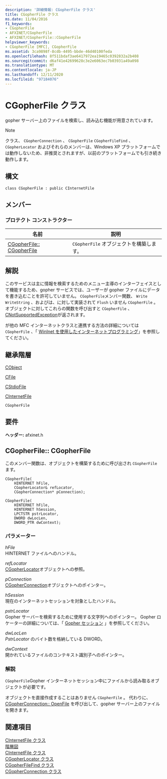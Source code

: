 ```yaml
---
description: '詳細情報: CGopherFile クラス'
title: CGopherFile クラス
ms.date: 11/04/2016
f1_keywords:
- CGopherFile
- AFXINET/CGopherFile
- AFXINET/CGopherFile::CGopherFile
helpviewer_keywords:
- CGopherFile [MFC], CGopherFile
ms.assetid: 3ca9898f-8cdb-4495-bbde-46d40100feda
ms.openlocfilehash: 8f511bdaf3ae6417972ea19465c0392832a2b408
ms.sourcegitcommit: d6af41e42699628c3e2e6063ec7b03931a49a098
ms.translationtype: MT
ms.contentlocale: ja-JP
ms.lasthandoff: 12/11/2020
ms.locfileid: "97184076"
---
```

# <a name="cgopherfile-class"></a>CGopherFile クラス

gopher サーバー上のファイルを検索し、読み込む機能が用意されています。

> [!NOTE]
> クラス、 `CGopherConnection` 、 `CGopherFile` `CGopherFileFind` 、 `CGopherLocator` およびそれらのメンバーは、Windows XP プラットフォームでは動作しないため、非推奨とされますが、以前のプラットフォームでも引き続き動作します。

## <a name="syntax"></a>構文

```
class CGopherFile : public CInternetFile
```

## <a name="members"></a>メンバー

### <a name="protected-constructors"></a>プロテクト コンストラクター

|名前|説明|
|----------|-----------------|
|[CGopherFile:: CGopherFile](#cgopherfile)|`CGopherFile` オブジェクトを構築します。|

## <a name="remarks"></a>解説

このサービスは主に情報を検索するためのメニュー主導のインターフェイスとして機能するため、gopher サービスでは、ユーザーが gopher ファイルにデータを書き込むことを許可していません。 `CGopherFile`メンバー関数、 `Write` `WriteString` 、およびは、に対して実装されて `Flush` いません `CGopherFile` 。 オブジェクトに対してこれらの関数を呼び出すと `CGopherFile` 、 [CNotSupportedException](../../mfc/reference/cnotsupportedexception-class.md)が返されます。

が他の MFC インターネットクラスと連携する方法の詳細については `CGopherFile` 、「 [WinInet を使用したインターネットプログラミング](../../mfc/win32-internet-extensions-wininet.md)」を参照してください。

## <a name="inheritance-hierarchy"></a>継承階層

[CObject](../../mfc/reference/cobject-class.md)

[CFile](../../mfc/reference/cfile-class.md)

[CStdioFile](../../mfc/reference/cstdiofile-class.md)

[CInternetFile](../../mfc/reference/cinternetfile-class.md)

`CGopherFile`

## <a name="requirements"></a>要件

**ヘッダー:** afxinet.h

## <a name="cgopherfilecgopherfile"></a><a name="cgopherfile"></a> CGopherFile:: CGopherFile

このメンバー関数は、オブジェクトを構築するために呼び出され `CGopherFile` ます。

```
CGopherFile(
    HINTERNET hFile,
    CGopherLocator& refLocator,
    CGopherConnection* pConnection);

CGopherFile(
    HINTERNET hFile,
    HINTERNET hSession,
    LPCTSTR pstrLocator,
    DWORD dwLocLen,
    DWORD_PTR dwContext);
```

### <a name="parameters"></a>パラメーター

*hFile*<br/>
HINTERNET ファイルへのハンドル。

*refLocator*<br/>
[CGopherLocator](../../mfc/reference/cgopherlocator-class.md)オブジェクトへの参照。

*pConnection*<br/>
[CGopherConnection](../../mfc/reference/cgopherconnection-class.md)オブジェクトへのポインター。

*hSession*<br/>
現在のインターネットセッションを対象としたハンドル。

*pstrLocator*<br/>
Gopher サーバーを検索するために使用する文字列へのポインター。 Gopher ロケーターの詳細については、「 [Gopher セッション](cgopherlocator-class.md) 」を参照してください。

*dwLocLen*<br/>
*PstrLocator* のバイト数を格納している DWORD。

*dwContext*<br/>
開かれているファイルのコンテキスト識別子へのポインター。

### <a name="remarks"></a>解説

`CGopherFile`Gopher インターネットセッション中にファイルから読み取るオブジェクトが必要です。

オブジェクトを直接作成することはありません `CGopherFile` 。 代わりに、 [CGopherConnection:: OpenFile](../../mfc/reference/cgopherconnection-class.md#openfile) を呼び出して、gopher サーバー上のファイルを開きます。

## <a name="see-also"></a>関連項目

[CInternetFile クラス](../../mfc/reference/cinternetfile-class.md)<br/>
[階層図](../../mfc/hierarchy-chart.md)<br/>
[CInternetFile クラス](../../mfc/reference/cinternetfile-class.md)<br/>
[CGopherLocator クラス](../../mfc/reference/cgopherlocator-class.md)<br/>
[CGopherFileFind クラス](../../mfc/reference/cgopherfilefind-class.md)<br/>
[CGopherConnection クラス](../../mfc/reference/cgopherconnection-class.md)
